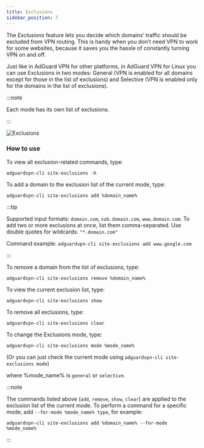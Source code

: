 ```yaml
---
title: Exclusions
sidebar_position: 7
---
```


The _Exclusions_ feature lets you decide which domains’ traffic should be excluded from VPN routing. This is handy when you don’t need VPN to work for some websites, because it saves you the hassle of constantly turning VPN on and off.

Just like in AdGuard VPN for other platforms, in AdGuard VPN for Linux you can use Exclusions in two modes: General (VPN is enabled for all domains except for those in the list of exclusions) and Selective (VPN is enabled only for the domains in the list of exclusions).

:::note

Each mode has its own list of exclusions.

:::

![Exclusions](https://cdn.adguard-vpn.com/blog/new/m6pkdVPN-CLI-exclusions.png)

### How to use

To view all exclusion-related commands, type:

```
adguardvpn-cli site-exclusions -h
```

To add a domain to the exclusion list of the current mode, type:

```
adguardvpn-cli site-exclusions add %domain_name%
```

:::tip

Supported input formats: `domain.com`, `sub.domain.com`, `www.domain.com`. To add two or more exclusions at once, list them comma-separated. Use double quotes for wildcards: `"*.domain.com"`

Command example: `adguardvpn-cli site-exclusions add www.google.com`

:::

To remove a domain from the list of exclusions, type:

```
adguardvpn-cli site-exclusions remove %domain_name%
```

To view the current exclusion list, type:

```
adguardvpn-cli site-exclusions show
```

To remove all exclusions, type:

```
adguardvpn-cli site-exclusions clear
```

To change the Exclusions mode, type:

```
adguardvpn-cli site-exclusions mode %mode_name%
```

(Or you can just check the current mode using `adguardvpn-cli site-exclusions mode`)

where %mode_name% is `general` or `selective`.

:::note

The commands listed above (`add`, `remove`, `show`, `clear`) are applied to the exclusion list of the current mode. To perform a command for a specific mode, add `--for-mode %mode_name% type`, for example:

```
adguardvpn-cli site-exclusions add %domain_name% --for-mode %mode_name%
```

:::
